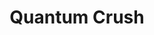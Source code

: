---
layout: game
author_profile: false
title: "Quantum Crush"
name: "Quantum Crush"
excerpt: "A quantum computing twist on the popular game Candy Crush."
header:
  teaser: /assets/images/quantum-crush-showcase.png
game:
  name: "Quantum Crush"
  description: "A quantum computing twist on the popular game Candy Crush."
  play_url: "/play/quantum-crush"
  showcase_image: "/assets/images/quantum-crush-showcase.png"
  genre: "Puzzle Game"
---